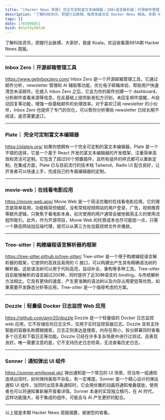```yaml
---
title: "[Hacker News 周报] 完全可定制富文本编辑器；200+语言解析器；开源邮件管理工具"
description: "了解科技资讯，把握行业脉搏。每周快速浏览 Hacker News 精选。本期 Hacker Newsletter 地址：https://www.daemonology.net/hn-daily/"
tags: []
date: 1703996851
bvid: BV1wT4y1W7zW
---
```

了解科技资讯，把握行业脉搏，大家好，我是 Koala。欢迎收看第681A期 Hacker News 周报。

---

### Inbox Zero｜开源邮箱管理工具
https://www.getinboxzero.com/
Inbox Zero 是一个开源邮箱管理工具，它通过邮件分析，newsletter 管理和 AI 辅助等功能，优化电子邮箱体验，帮助用户快速清空未读邮件。在接入 Inbox Zero 之后，它会为你的邮件创建一个 dashboard，分析邮件查看来源等信息，在此基础上提供新发松方识别，未回复邮件提醒，AI自动回复等功能，增强一些基础邮件的处理效率。对于喜欢订阅 newsletter 的小伙伴，Inbox Zero 也提供了专门的优化，可以帮你分析哪些 newsletter 已经长期不阅读，是否需要退订。

---

### Plate｜ 完全可定制富文本编辑器
https://platejs.org/
如果你想拥有一个完全可定制的富文本编辑器，Plate 是一个不错的选择，它是一个基于 React 开发的富文本编辑器的开发框架，注重简单高效和灵活可定制。它包含了超过50个预置插件，且所有组件的样式都可以重新定制。在集成方面，Plate 已与目前流行的技术栈 Tailwind，Radix UI 配合良好，让开发者可以快速上手，完成自己的专属编辑器的定制。

---

### movie-web｜在线看电影应用
https://movie-web.app/
Movie Web 是一个简洁优雅的在线看电影应用，它的理念是简单易用，功能精简但细腻，没有常规视频网站的用户登录，广告，视频推荐等额外逻辑，只聚焦于看电影本身。初次使用的用户通常会被他极简主义的使用流程所吸引。此外，作为开源项目，Movie Web 的托管成本也尽可能低一点，只需一个静态网站加后端代理，就可以从第三方处加载视频文件并播放。

---

### Tree-sitter｜构建编程语言解析器的框架
https://tree-sitter.github.io/tree-sitter/
Tree-sitter 是一个用于构建编程语言解析器的框架，它提供的高效且易用的 C 接口，可以构建出产生具有精确语法树的解析器。这些语法树可以用于代码高亮，自动补全，重构等多种工具。Tree-sitter 目前能够解析的语言超过200种，同时提供了近30种语言的 binding。与传统解析方法相比，它具有更快的速度，产生更准确的语法树以及内存占用更低等优势。如果需要开发静态分析等应用，Tree-sitter 是一个值得考虑的方案。

---

### Dozzle｜轻量级 Docker 日志监控 Web 应用
https://github.com/amir20/dozzle
Dozzle 是一个轻量级的 Docker 日志监控 web 应用，它不存储任何日志文件，仅用于实时监控容器日志。Dozzle 具有支持智能的容器名称模糊搜索，日志正则表达是搜索，内存在用小，拆分屏幕同时查看多个日志和下载日志等功能。Dozzle 已经在许多复杂场景中进行过测试，且表现良好。唯一需要注意的是，它不支持历史日志检索，无法查看历史日志。

---

### Sonner｜通知弹出 UI 组件
https://sonner.emilkowal.ski/
弹出通知是一个常见的 UI 场景，但当有一组通知连续出现时，如何保持美观不杂乱，有一定难度。Sonner 是一个精心设计的弹出通知 UI 组件，当同时出现多条通知时，它会用优雅的动画将通知堆叠摆放，使用者也可以将通知重新展开查看详情。Sonner 本身的实现独立精巧，在 AI 时代，这样功能强大，易于集成的组件，可能会与 AI 产生更好的配合。

---

以上就是本期 Hacker News 周报摘要，谢谢您的收看。

